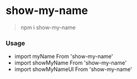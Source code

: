 # show-my-name

> npm i show-my-name

### Usage

* import myName From 'show-my-name'
* import showMyName From 'show-my-name'
* import showMyNameUI From 'show-my-name'
